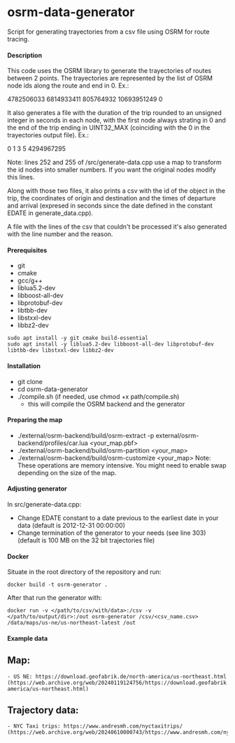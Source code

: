 # osrm-data-generator

Script for generating trayectories from a csv file using OSRM for route tracing.

#### Description

This code uses the OSRM library to generate the trayectories of routes between 2 points. The trayectories are represented by the list of OSRM node ids along the route and end in 0. Ex.:

4782506033 6814933411 805764932 10693951249 0

It also generates a file with the duration of the trip rounded to an unsigned integer in seconds in each node, with the first node always strating in 0 and the end of the trip ending in UINT32_MAX (coinciding with the 0 in the trayectories output file). Ex.:

0 1 3 5 4294967295

Note: lines 252 and 255 of /src/generate-data.cpp use a map to transform the id nodes into smaller numbers. If you want the original nodes modify this lines. 

Along with those two files, it also prints a csv with the id of the object in the trip, the coordinates of origin and destination and the times of departure and arrival (expresed in seconds since the date defined in the constant EDATE in generate_data.cpp).

A file with the lines of the csv that couldn't be processed it's also generated with the line number and the reason.

#### Prerequisites

- git
- cmake
- gcc/g++
- liblua5.2-dev
- libboost-all-dev
- libprotobuf-dev
- libtbb-dev
- libstxxl-dev
- libbz2-dev

```
sudo apt install -y git cmake build-essential
sudo apt install -y liblua5.2-dev libboost-all-dev libprotobuf-dev libtbb-dev libstxxl-dev libbz2-dev
```

#### Installation

- git clone 
- cd osrm-data-generator
- ./compile.sh (if needed, use chmod +x path/compile.sh)
    - this will compile the OSRM backend and the generator

#### Preparing the map

- ./external/osrm-backend/build/osrm-extract -p external/osrm-backend/profiles/car.lua <your_map.pbf>
- ./external/osrm-backend/build/osrm-partition <your_map>
- ./external/osrm-backend/build/osrm-customize <your_map>
Note: These operations are memory intensive. You might need to enable swap depending on the size of the map.

#### Adjusting generator

In src/generate-data.cpp:

- Change EDATE constant to a date previous to the earliest date in your data (default is 2012-12-31 00:00:00)
- Change termination of the generator to your needs (see line 303) (default is 100 MB on the 32 bit trajectories file)

#### Docker

Situate in the root directory of the repository and run:

```
docker build -t osrm-generator .
```

After that run the generator with:

```
docker run -v </path/to/csv/with/data>:/csv -v </path/to/output/dir>:/out osrm-generator /csv/<csv_name.csv> /data/maps/us-ne/us-northeast-latest /out
```

#### Example data

## Map:
    - US NE: https://download.geofabrik.de/north-america/us-northeast.html (https://web.archive.org/web/20240119124756/https://download.geofabrik.de/north-america/us-northeast.html)

## Trajectory data:

    - NYC Taxi trips: https://www.andresmh.com/nyctaxitrips/ (https://web.archive.org/web/20240610000743/https://www.andresmh.com/nyctaxitrips/)

